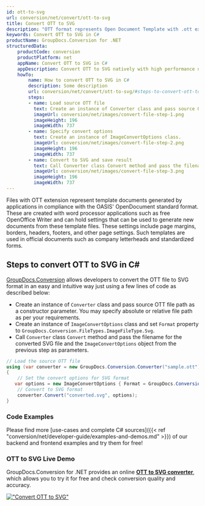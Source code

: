 ```yaml
---
id: ott-to-svg
url: conversion/net/convert/ott-to-svg
title: Convert OTT to SVG
description: "OTT format represents Open Document Template with .ott extension. Learn how to convert OTT to SVG file programmatically in C# language using GroupDocs.Conversion for .NET library."
keywords: Convert OTT to SVG in C#
productName: GroupDocs.Conversion for .NET
structuredData:
    productCode: conversion
    productPlatform: net
    appName: Convert OTT to SVG in C#
    appDescription: Convert OTT to SVG natively with high performance using C# language and server side GroupDocs.Conversion for .NET APIs, without the use of any software like Microsoft or Open Office.
    howTo:
        name: How to convert OTT to SVG in C# 
        description: Some description
        url: conversion/net/convert/ott-to-svg/#steps-to-convert-ott-to-svg-in-c
        steps:
        - name: Load source OTT file 
          text: Create an instance of Converter class and pass source OTT file path as a constructor parameter. You may specify absolute or relative file path as per your requirements. 
          imageUrl: conversion/net/images/convert-file-step-1.png
          imageHeight: 196
          imageWidth: 737
        - name: Specify convert options 
          text: Create an instance of ImageConvertOptions class.
          imageUrl: conversion/net/images/convert-file-step-2.png
          imageHeight: 196
          imageWidth: 737
        - name: Convert to SVG and save result 
          text: Call Converter class Convert method and pass the filename for the converted HTML file and the ImageConvertOptions object from the previous step as parameters.
          imageUrl: conversion/net/images/convert-file-step-3.png
          imageHeight: 196
          imageWidth: 737
---
```


Files with OTT extension represent template documents generated by applications in compliance with the OASIS' OpenDocument standard format. These are created with word processor applications such as free OpenOffice Writer and can hold settings that can be used to generate new documents from these template files. These settings include page margins, borders, headers, footers, and other page settings. Such templates are used in official documents such as company letterheads and standardized forms.

## Steps to convert OTT to SVG in C#

[GroupDocs.Conversion](https://products.groupdocs.com/conversion/net) allows developers to convert the OTT file to SVG format in an easy and intuitive way just using a few lines of code as described below:

* Create an instance of `Converter` class and pass source OTT file path as a constructor parameter. You may specify absolute or relative file path as per your requirements. 
* Create an instance of `ImageConvertOptions` class and set `Format` property to `GroupDocs.Conversion.FileTypes.ImageFileType.Svg`.
* Call `Converter` class `Convert` method and pass the filename for the converted SVG file and the `ImageConvertOptions` object from the previous step as parameters.

```csharp
// Load the source OTT file
using (var converter = new GroupDocs.Conversion.Converter("sample.ott"))
{
    // Set the convert options for SVG format
   var options = new ImageConvertOptions { Format = GroupDocs.Conversion.FileTypes.ImageFileType.Svg };
    // Convert to SVG format
    converter.Convert("converted.svg", options);
}
```

### Code Examples

Please find more [use-cases and complete C# sources]({{< ref "conversion/net/developer-guide/examples-and-demos.md" >}}) of our backend and frontend examples and try them for free!

### OTT to SVG Live Demo

GroupDocs.Conversion for .NET provides an online [**OTT to SVG converter**](https://products.groupdocs.app/conversion/ott-to-svg), which allows you to try it for free and check conversion quality and accuracy.

[!["Convert OTT to SVG"](conversion/net/images/convert-to-svg/convert-ott-to-svg.png)](https://products.groupdocs.app/conversion/ott-to-svg)